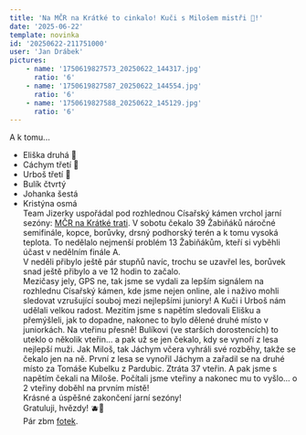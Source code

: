 ```yaml
---
title: 'Na MČR na Krátké to cinkalo! Kuči s Milošem mistři 🥇!'
date: '2025-06-22'
template: novinka
id: '20250622-211751000'
user: 'Jan Drábek'
pictures:
    - name: '1750619827573_20250622_144317.jpg'
      ratio: '6'
    - name: '1750619827587_20250622_144554.jpg'
      ratio: '6'
    - name: '1750619827588_20250622_145129.jpg'
      ratio: '6'
---
```

A k tomu...

*   Eliška druhá 🥈
*   Cáchym třetí 🥉
*   Urboš třetí 🥉
*   Bulík čtvrtý
*   Johanka šestá
*   Kristýna osmá  
    Team Jizerky uspořádal pod rozhlednou Císařský kámen vrchol jarní sezóny: [MČR na Krátké trati](https://oris.orientacnisporty.cz/Zavod?id=8597). V sobotu čekalo 39 Žabiňáků náročné semifinále, kopce, borůvky, drsný podhorský terén a k tomu vysoká teplota. To nedělalo nejmenší problém 13 Žabiňákům, kteří si vyběhli účast v nedělním finále A.  
    V neděli přibylo ještě pár stupňů navíc, trochu se uzavřel les, borůvek snad ještě přibylo a ve 12 hodin to začalo.  
    Mezičasy jely, GPS ne, tak jsme se vydali za lepším signálem na rozhlednu Císařský kámen, kde jsme nejen online, ale i naživo mohli sledovat vzrušující souboj mezi nejlepšími juniory! A Kuči i Urboš nám udělali velkou radost. Mezitím jsme s napětím sledovali Elišku a přemýšleli, jak to dopadne, nakonec to bylo dělené druhé místo v juniorkách. Na vteřinu přesně! Bulíkovi (ve starších dorostencích) to uteklo o několik vteřin... a pak už se jen čekalo, kdy se vynoří z lesa nejlepší muži. Jak Miloš, tak Jáchym včera vyhráli své rozběhy, takže se čekalo jen na ně. První z lesa se vynořil Jáchym a zařadil se na druhé místo za Tomáše Kubelku z Pardubic. Ztráta 37 vteřin. A pak jsme s napětím čekali na Miloše. Počítali jsme vteřiny a nakonec mu to vyšlo... o 2 vteřiny doběhl na prvním místě!  
    Krásné a úspěšné zakončení jarní sezóny!  
    Gratuluji, hvězdy! 🫐💖  
    Pár zbm [fotek](https://eu.zonerama.com/SKBrnoZabovresky/Album/13453897).
